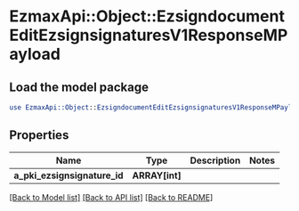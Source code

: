 # EzmaxApi::Object::EzsigndocumentEditEzsignsignaturesV1ResponseMPayload

## Load the model package
```perl
use EzmaxApi::Object::EzsigndocumentEditEzsignsignaturesV1ResponseMPayload;
```

## Properties
Name | Type | Description | Notes
------------ | ------------- | ------------- | -------------
**a_pki_ezsignsignature_id** | **ARRAY[int]** |  | 

[[Back to Model list]](../README.md#documentation-for-models) [[Back to API list]](../README.md#documentation-for-api-endpoints) [[Back to README]](../README.md)


